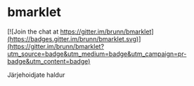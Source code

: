 bmarklet
========

[![Join the chat at https://gitter.im/brunn/bmarklet](https://badges.gitter.im/brunn/bmarklet.svg)](https://gitter.im/brunn/bmarklet?utm_source=badge&utm_medium=badge&utm_campaign=pr-badge&utm_content=badge)

Järjehoidjate haldur
